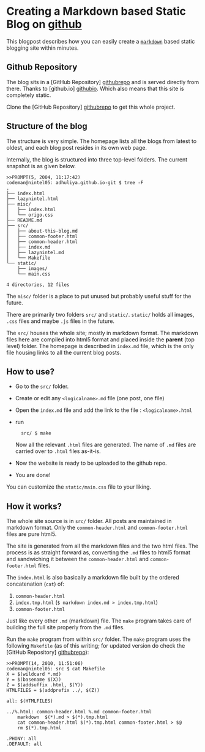 
Creating a Markdown based Static Blog on [github][githubio]
=================

This blogpost describes how you can easily create a [`markdown`][markdown] based static blogging site within minutes.

[markdown]: http://daringfireball.net/projects/markdown/

Github Repository
---------------------

The blog sits in a [GitHub Repository] [githubrepo] and is served directly from there. Thanks to [github.io] [githubio]. Which also means that this site is completely static.

Clone the [GitHub Repository] [githubrepo] to get this whole project.

[githubrepo]: https://github.com/adhuliya/adhuliya.github.io.git
[githubio]: https://pages.github.com/

Structure of the blog
-----------------------

The structure is very simple. The homepage lists all the blogs from latest to oldest, and each blog post resides in its own web page.

Internally, the blog is structured into three top-level folders. The current snapshot is as given below.

    >>PROMPT(5, 2004, 11:17:42) 
    codeman@nintel05: adhuliya.github.io-git $ tree -F
    .
    ├── index.html
    ├── lazynintel.html
    ├── misc/
    │   ├── index.html
    │   └── origo.css
    ├── README.md
    ├── src/
    │   ├── about-this-blog.md
    │   ├── common-footer.html
    │   ├── common-header.html
    │   ├── index.md
    │   ├── lazynintel.md
    │   └── Makefile
    └── static/
        ├── images/
        └── main.css
    
    4 directories, 12 files

The `misc/` folder is a place to put unused but probably useful stuff for the future.

There are primarily two folders `src/` and `static/`. `static/` holds all images, `.css` files and maybe `.js` files in the future.

The `src/` houses the whole site; mostly in markdown format. The markdown files here are compiled into html5 format and placed inside the **parent** (top level) folder. The homepage is described in `index.md` file, which is the only file housing links to all the current blog posts.


How to use?
--------------

* Go to the `src/` folder.

* Create or edit any `<logicalname>.md` file (one post, one file)

* Open the `index.md` file and add the link to the file : `<logicalname>.html`

* run

        src/ $ make

  Now all the relevant `.html` files are generated. The name of `.md` files are carried over to `.html` files as-it-is.

* Now the website is ready to be uploaded to the github repo.

* You are done!

You can customize the `static/main.css` file to your liking.


How it works?
-----------------------

The whole site source is in `src/` folder. All posts are maintained in markdown format. Only the `common-header.html` and `common-footer.html` files are pure html5.

The site is generated from all the markdown files and the two html files. The process is as straight forward as, converting the `.md` files to html5 format and sandwiching it between the `common-header.html` and `common-footer.html` files.

The `index.html` is also basically a markdown file built by the ordered concatenation (`cat`) of:

1. `common-header.html`
2. `index.tmp.html` (`$ markdown index.md > index.tmp.html`)
3. `common-footer.html`

Just like every other `.md` (markdown) file. The `make` program takes care of building the full site properly from the `.md` files.

Run the `make` program from within `src/` folder. The `make` program uses the following `Makefile` (as of this writing; for updated version do check the [GitHub Repository] [githubrepo]):

    >>PROMPT(14, 2010, 11:51:06) 
    codeman@nintel05: src $ cat Makefile
    X = $(wildcard *.md)
    Y = $(basename $(X))
    Z = $(addsuffix .html, $(Y))
    HTMLFILES = $(addprefix ../, $(Z))

    all: $(HTMLFILES)

    ../%.html: common-header.html %.md common-footer.html
    	markdown  $(*).md > $(*).tmp.html
    	cat common-header.html $(*).tmp.html common-footer.html > $@
    	rm $(*).tmp.html

    .PHONY: all
    .DEFAULT: all


